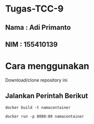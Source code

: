 # Tugas-TCC-9
## Nama : Adi Primanto
## NIM  : 155410139

# Cara menggunakan
Download/clone repository ini

## Jalankan Perintah Berikut
```
docker build -t namacontainer
```
```
docker run -p 8080:80 namacontainer
```
